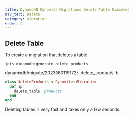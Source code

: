 ```yaml
---
title: DynamoDB Dynomite Migrations Delete Table Examples
nav_text: Delete
category: migration
order: 3
---
```


## Delete Table

To create a migration that deletes a table

    jets dynamodb:generate delete_products

dynamodb/migrate/20230801191725-delete_products.rb

```ruby
class DeleteProducts < Dynomite::Migration
  def up
    delete_table :products
  end
end
```
Deleting tables is very fast and takes only a few seconds.
